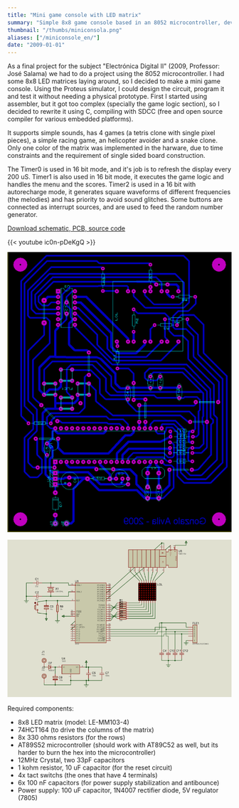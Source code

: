 ```yaml
---
title: "Mini game console with LED matrix"
summary: "Simple 8x8 game console based in an 8052 microcontroller, developed in C."
thumbnail: "/thumbs/miniconsola.png"
aliases: ["/miniconsole_en/"]
date: "2009-01-01"
---
```

As a final project for the subject "Electrónica Digital II" (2009, Professor: José Salama) we had to do a project using the 8052 microcontroller. I had some 8x8 LED matrices laying around, so I decided to make a mini game console. Using the Proteus simulator, I could design the circuit, program it and test it without needing a physical prototype. First I started using assembler, but it got too complex (specially the game logic section), so I decided to rewrite it using C, compiling with SDCC (free and open source compiler for various embedded platforms). 

It supports simple sounds, has 4 games (a tetris clone with single pixel pieces), a simple racing game, an helicopter avoider and a snake clone. Only one color of the matrix was implemented in the harware, due to time constraints and the requirement of single sided board construction.

The Timer0 is used in 16 bit mode, and it's job is to refresh the display every 200 uS. Timer1 is also used in 16 bit mode, it executes the game logic and handles the menu and the scores. Timer2 is used in a 16 bit with autorecharge mode, it generates square waveforms of different frequencies (the melodies) and has priority to avoid sound glitches. Some buttons are connected as interrupt sources, and are used to feed the random number generator.

[Download schematic, PCB, source code](/downloads/miniconsola.zip)

{{< youtube ic0n-pDeKgQ >}}

![Mini game console, PCB](/images/consolalyt.png)

![Mini game console, schematic AT89S52](/images/consolasch.png)

Required components:
* 8x8 LED matrix (model: LE-MM103-4)
* 74HCT164 (to drive the columns of the matrix)
* 8x 330 ohms resistors (for the rows)
* AT89S52 microcontroller (should work with AT89C52 as well, but its harder to burn the hex into the microcontroller)
* 12MHz Crystal, two 33pF capacitors
* 1 kohm resistor, 10 uF capacitor (for the reset circuit)
* 4x tact switchs (the ones that have 4 terminals)
* 6x 100 nF capacitors (for power supply stabilization and antibounce)
* Power supply: 100 uF capacitor, 1N4007 rectifier diode, 5V regulator (7805)
